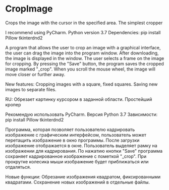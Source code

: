 # CropImage
Crops the image with the cursor in the specified area. The simplest cropper

I recommend using PyCharm. Python version 3.7
Dependencies: pip install Pillow tkinterdnd2

A program that allows the user to crop an image with a graphical interface, the user can drag the image into the program window. After downloading, the image is displayed in the window. The user selects a frame on the image for cropping. By pressing the "Save" button, the program saves the cropped image marked "_crop". When you scroll the mouse wheel, the image will move closer or further away.

New features: Cropping images with a square, fixed squares. Saving new images to separate files.

RU:
Обрезает картинку курсором в заданной области. Простейший кропер

Рекомендую использовать PyCharm. Версия Python 3.7
Зависимости: pip install Pillow tkinterdnd2

Программа, которая позволяет пользователю кадрировать изображение с графическим интерфейсом, пользователь может перетащить изображение в окно программы. После загрузки изображение отображается в окне. Пользователь выделяет рамку на изображении для кадрирования. По нажатию кнопки "Save" программа сохраняет кадрированное изображение с пометкой "_crop". При прокрутке колесика мыши изображение будет приближаться или отдаляться.

Новые функции: Обрезание изображения квадратом, фиксированными квадратами. Сохранение новых изображений в отдельные файлы.
